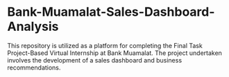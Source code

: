 # Bank-Muamalat-Sales-Dashboard-Analysis
This repository is utilized as a platform for completing the Final Task Project-Based Virtual Internship at Bank Muamalat. The project undertaken involves the development of a sales dashboard and business recommendations.
